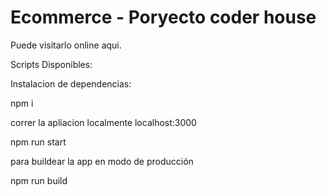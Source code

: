 # Ecommerce - Poryecto coder house

Puede visitarlo online aqui.

Scripts Disponibles:

Instalacion de dependencias:

npm i

correr la apliacion localmente localhost:3000

npm run start

para buildear la app en modo de producción

npm run build

